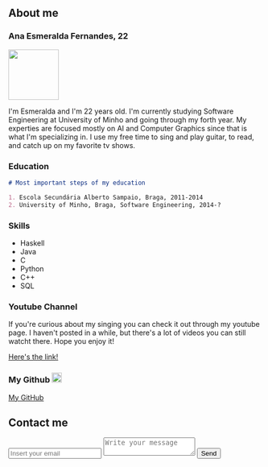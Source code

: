 ## About me
### Ana Esmeralda Fernandes, 22

<img src="https://avatars3.githubusercontent.com/u/18233346?s=400&u=b7cf4b9b58830c7d74bd912345c1d80304586a5e&v=4" data-canonical-src="https://avatars3.githubusercontent.com/u/18233346?s=400&u=b7cf4b9b58830c7d74bd912345c1d80304586a5e&v=4" width="100" height="100" />

I'm Esmeralda and I'm 22 years old. I'm currently studying Software Engineering at University of Minho and going through my forth year. My experties are focused mostly on AI and Computer Graphics since that is what I'm specializing in. I use my free time to sing and play guitar, to read, and catch up on my favorite tv shows.

### Education
```markdown
# Most important steps of my education

1. Escola Secundária Alberto Sampaio, Braga, 2011-2014
2. University of Minho, Braga, Software Engineering, 2014-?
```

### Skills
<div id="skills">
        <ul>
            <li>Haskell</li>
            <li>Java</li>
            <li>C</li>
            <li>Python</li>
            <li>C++</li>
            <li>SQL</li>
        </ul>
    </div>

### Youtube Channel

If you're curious about my singing you can check it out through my youtube page. I haven't posted in a while, but there's a lot of videos you can still watcht there. Hope you enjoy it!

<a href="https://www.youtube.com/channel/UC30qV4cJNGbhJQj-z3PJw4w">Here's the link!</a>

### My Github <img src="https://cdn1.iconfinder.com/data/icons/logotypes/32/github-512.png" data-canonical-src="https://cdn1.iconfinder.com/data/icons/logotypes/32/github-512.png" width="20" height="20" />

<a href="https://github.com/AnnieEm">My GitHub</a>

<div id="contact">
        <h2>Contact me</h2>
        <div id="contact-form">
            <form method="POST" action="https://formspree.io/annie.eaf@gmail.com">
                <input type="hidden" name="_subject" value="Contact request from personal website" />
                <input type="email" name="_replyto" placeholder="Insert your email" required>
                <textarea name="message" placeholder="Write your message" required></textarea>
                <button type="submit">Send</button>
            </form>
        </div>
  </div>

